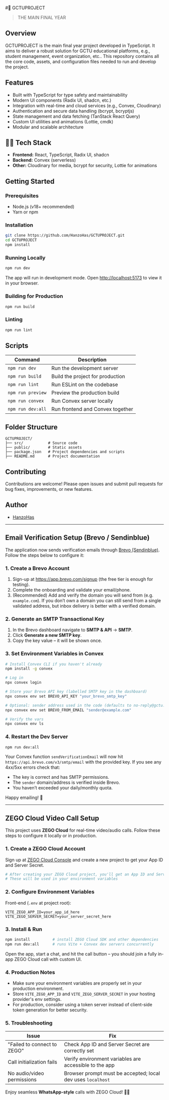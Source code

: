 
#🏫 GCTUPROJECT

> THE MAIN FINAL YEAR

## Overview

GCTUPROJECT is the main final year project developed in TypeScript. It aims to deliver a robust solution for GCTU educational platforms, e.g., student management, event organization, etc.. This repository contains all the core code, assets, and configuration files needed to run and develop the project.

## Features

- Built with TypeScript for type safety and maintainability
- Modern UI components (Radix UI, shadcn, etc.)
- Integration with real-time and cloud services (e.g., Convex, Cloudinary)
- Authentication and secure data handling (bcrypt, bcryptjs)
- State management and data fetching (TanStack React Query)
- Custom UI utilities and animations (Lottie, cmdk)
- Modular and scalable architecture

## 👨‍💻 Tech Stack

- **Frontend:** React, TypeScript, Radix UI, shadcn
- **Backend:** Convex (serverless)
- **Other:** Cloudinary for media, bcrypt for security, Lottie for animations

## Getting Started

### Prerequisites

- Node.js (v18+ recommended)
- Yarn or npm

### Installation

```bash
git clone https://github.com/HanzoHas/GCTUPROJECT.git
cd GCTUPROJECT
npm install
```

### Running Locally

```bash
npm run dev
```

The app will run in development mode. Open [http://localhost:5173](http://localhost:5173) to view it in your browser.

### Building for Production

```bash
npm run build
```

### Linting

```bash
npm run lint
```

## Scripts

| Command         | Description                        |
|-----------------|------------------------------------|
| `npm run dev`   | Run the development server         |
| `npm run build` | Build the project for production   |
| `npm run lint`  | Run ESLint on the codebase         |
| `npm run preview` | Preview the production build      |
| `npm run convex` | Run Convex server locally         |
| `npm run dev:all` | Run frontend and Convex together  |

## Folder Structure

```
GCTUPROJECT/
├── src/           # Source code
├── public/        # Static assets
├── package.json   # Project dependencies and scripts
├── README.md      # Project documentation
```

## Contributing

Contributions are welcome! Please open issues and submit pull requests for bug fixes, improvements, or new features.



## Author

- [HanzoHas](https://github.com/HanzoHas)

---



## Email Verification Setup (Brevo / Sendinblue)

The application now sends verification emails through [Brevo (Sendinblue)](https://www.brevo.com/). Follow the steps below to configure it:

### 1. Create a Brevo Account

1. Sign-up at <https://app.brevo.com/signup> (the free tier is enough for testing).
2. Complete the onboarding and validate your email/phone.
3. (Recommended) Add and verify the domain you will send from (e.g. `example.com`). If you don’t own a domain you can still send from a single validated address, but inbox delivery is better with a verified domain.

### 2. Generate an SMTP Transactional Key

1. In the Brevo dashboard navigate to **SMTP & API** → **SMTP**.
2. Click **Generate a new SMTP key**.
3. Copy the key value – it will be shown once.

### 3. Set Environment Variables in Convex

```bash
# Install Convex CLI if you haven't already
npm install -g convex

# Log in
npx convex login

# Store your Brevo API key (labelled SMTP key in the dashboard)
npx convex env set BREVO_API_KEY "your_brevo_smtp_key"

# Optional: sender address used in the code (defaults to no-reply@gctu.app)
npx convex env set BREVO_FROM_EMAIL "sender@example.com"

# Verify the vars
npx convex env ls
```

### 4. Restart the Dev Server

```bash
npm run dev:all
```

Your Convex function `sendVerificationEmail` will now hit `https://api.brevo.com/v3/smtp/email` with the provided key. If you see any 4xx/5xx errors check that:

* The key is correct and has SMTP permissions.
* The `sender` domain/address is verified inside Brevo.
* You haven’t exceeded your daily/monthly quota.

Happy emailing! 🎉

---

## ZEGO Cloud Video Call Setup

This project uses **ZEGO Cloud** for real-time video/audio calls. Follow these steps to configure it locally or in production.

### 1. Create a ZEGO Cloud Account

Sign up at [ZEGO Cloud Console](https://console.zegocloud.com/) and create a new project to get your App ID and Server Secret.

```bash
# After creating your ZEGO Cloud project, you'll get an App ID and Server Secret
# These will be used in your environment variables
```

### 2. Configure Environment Variables

Front-end (`.env` at project root):

```env
VITE_ZEGO_APP_ID=your_app_id_here
VITE_ZEGO_SERVER_SECRET=your_server_secret_here
```

### 3. Install & Run

```bash
npm install          # install ZEGO Cloud SDK and other dependencies
npm run dev:all      # runs Vite + Convex dev servers concurrently
```

Open the app, start a chat, and hit the call button – you should join a fully in-app ZEGO Cloud call with custom UI.

### 4. Production Notes

* Make sure your environment variables are properly set in your production environment.
* Store `VITE_ZEGO_APP_ID` and `VITE_ZEGO_SERVER_SECRET` in your hosting provider's env settings.
* For production, consider using a token server instead of client-side token generation for better security.

### 5. Troubleshooting

| Issue                              | Fix |
| ---------------------------------- | ------------------------------------------------------------- |
| "Failed to connect to ZEGO"        | Check App ID and Server Secret are correctly set              |
| Call initialization fails          | Verify environment variables are accessible to the app        |
| No audio/video permissions         | Browser prompt must be accepted; local dev uses `localhost`   |

Enjoy seamless **WhatsApp-style** calls with ZEGO Cloud! 🎥📞
